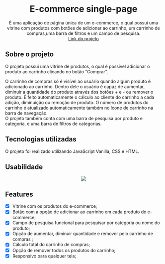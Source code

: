 <!-- PROJECT LOGO -->
<br />
<div align="center">

<h1 align="center">E-commerce single-page </h1>

  <p align="center">
    É uma aplicação de página única de um e-commerce, o qual possui uma vitrine com produtos com botões de adicionar ao carrinho, um carrinho de compras,uma barra de filtros e um campo de pesquisa.
    <br />
    <a href="">Link do projeto</a>

  </p>
</div>

## Sobre o projeto

<!--  -->

O projeto possui uma vitrine de produtos, o qual é possível adicionar o produto
ao carrinho clicando no botão "Comprar". <br/>

O carrinho de compras só é visível ao usuário quando algum produto é adicionado
ao carrinho. Dentro dele o usuário é capaz de aumentar, diminuir a quantidade do
produto através dos botões + e - ou remover o produto. É feito automaticamente o
cálculo ao cliente do carrinho a cada adição, diminuição ou remoção de produto.
O número de produtos do carrinho é atualizado automaticamente também no ícone de
carrinho na barra de navegação. <br/> O projeto também conta com uma barra de
pesquisa por produto e categoria, e uma barra de filtros de categorias.

## Tecnologias utilizadas

O projeto foi realizado utilizando JavaScript Vanilla, CSS e HTML.

## Usabilidade

<div align="center">
<img src="screenshots/ecommerce.gif">
</div>

## Features

- [x] Vitrine com os produtos do e-commerce;
- [x] Botão com a opção de adicionar ao carrinho em cada produto do e-commerce;
- [x] Campo de pesquisa funcional para pesquisar por categoria ou nome do
      produto;
- [x] Opção de aumentar, diminuir quantidade e remover pelo carrinho de compras
      ;
- [x] Cálculo total do carrinho de compras;
- [x] Opção de remover todos os produtos do carrinho;
- [x] Responsivo para qualquer tela;
